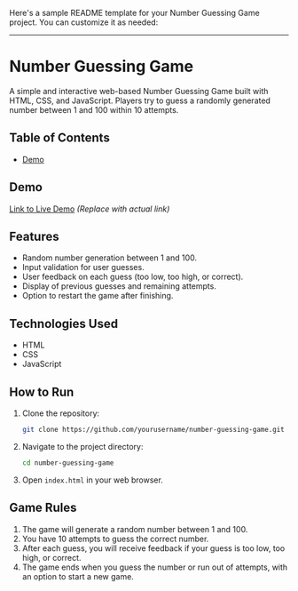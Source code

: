 Here's a sample README template for your Number Guessing Game project. You can customize it as needed:

---

# Number Guessing Game

A simple and interactive web-based Number Guessing Game built with HTML, CSS, and JavaScript. Players try to guess a randomly generated number between 1 and 100 within 10 attempts.

## Table of Contents

- [Demo](https://ankur200.github.io/Guess_The_Number/)

## Demo

[Link to Live Demo](https://ankur200.github.io/Guess_The_Number/) *(Replace with actual link)*

## Features

- Random number generation between 1 and 100.
- Input validation for user guesses.
- User feedback on each guess (too low, too high, or correct).
- Display of previous guesses and remaining attempts.
- Option to restart the game after finishing.

## Technologies Used

- HTML
- CSS
- JavaScript

## How to Run

1. Clone the repository:
   ```bash
   git clone https://github.com/yourusername/number-guessing-game.git
   ```
2. Navigate to the project directory:
   ```bash
   cd number-guessing-game
   ```
3. Open `index.html` in your web browser.

## Game Rules

1. The game will generate a random number between 1 and 100.
2. You have 10 attempts to guess the correct number.
3. After each guess, you will receive feedback if your guess is too low, too high, or correct.
4. The game ends when you guess the number or run out of attempts, with an option to start a new game.
